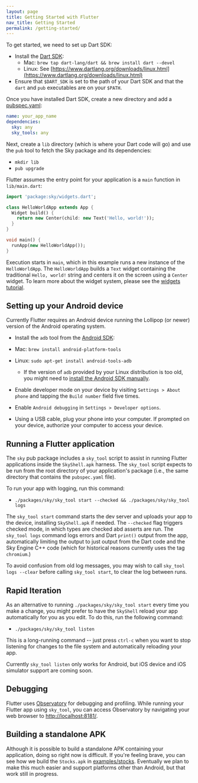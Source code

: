 ```yaml
---
layout: page
title: Getting Started with Flutter
nav_title: Getting Started
permalink: /getting-started/
---
```

To get started, we need to set up Dart SDK:

 - Install the [Dart SDK](https://www.dartlang.org/downloads/):
   - Mac: `brew tap dart-lang/dart && brew install dart --devel`
   - Linux: See [https://www.dartlang.org/downloads/linux.html](https://www.dartlang.org/downloads/linux.html)
 - Ensure that `$DART_SDK` is set to the path of your Dart SDK and that the
   `dart` and `pub` executables are on your `$PATH`.

Once you have installed Dart SDK, create a new directory and add a
[pubspec.yaml](https://www.dartlang.org/tools/pub/pubspec.html):

```yaml
name: your_app_name
dependencies:
  sky: any
  sky_tools: any
```

Next, create a `lib` directory (which is where your Dart code will go) and use
the `pub` tool to fetch the Sky package and its dependencies:

 - `mkdir lib`
 - `pub upgrade`

Flutter assumes the entry point for your application is a `main` function in
`lib/main.dart`:

```dart
import 'package:sky/widgets.dart';

class HelloWorldApp extends App {
  Widget build() {
    return new Center(child: new Text('Hello, world!'));
  }
}

void main() {
  runApp(new HelloWorldApp());
}
```

Execution starts in `main`, which in this example runs a new instance of the
`HelloWorldApp`. The `HelloWorldApp` builds a `Text` widget containing the
traditional `Hello, world!` string and centers it on the screen using a `Center`
widget. To learn more about the widget system, please see the [widgets tutorial](/tutorial).

Setting up your Android device
-------------------------

Currently Flutter requires an Android device running the Lollipop (or newer) version
of the Android operating system.

 - Install the `adb` tool from the [Android SDK](https://developer.android.com/sdk/installing/index.html?pkg=tools):
  - Mac: `brew install android-platform-tools`
  - Linux: `sudo apt-get install android-tools-adb`
    - If the version of `adb` provided by your Linux distribution is too old,
      you might need to [install the Android SDK manually](https://developer.android.com/sdk/installing/index.html?pkg=tools]).

 - Enable developer mode on your device by visiting `Settings > About phone` and
   tapping the `Build number` field five times.

 - Enable `Android debugging` in `Settings > Developer options`.

 - Using a USB cable, plug your phone into your computer. If prompted on your
   device, authorize your computer to access your device.

Running a Flutter application
-------------------------

The `sky` pub package includes a `sky_tool` script to assist in running Flutter
applications inside the `SkyShell.apk` harness.  The `sky_tool` script expects
to be run from the root directory of your application's package (i.e., the same
directory that contains the `pubspec.yaml` file).

To run your app with logging, run this command:

 - `./packages/sky/sky_tool start --checked && ./packages/sky/sky_tool logs`

The `sky_tool start` command starts the dev server and uploads your app to the
device, installing `SkyShell.apk` if needed. The `--checked` flag triggers
checked mode, in which types are checked abd asserts are run. The
`sky_tool logs` command logs errors and Dart `print()` output
from the app, automatically limiting the output to just output from the Dart
code and the Sky Engine C++ code (which for historical reasons currently uses
the tag `chromium`.)

To avoid confusion from old log messages, you may wish to call
`sky_tool logs --clear` before calling `sky_tool start`, to clear the log
between runs.

Rapid Iteration
---------------

As an alternative to running `./packages/sky/sky_tool start` every time you make
a change, you might prefer to have the `SkyShell` reload your app automatically
for you as you edit.  To do this, run the following command:

 - `./packages/sky/sky_tool listen`

This is a long-running command -- just press `ctrl-c` when you want to stop
listening for changes to the file system and automatically reloading your app.

Currently `sky_tool listen` only works for Android, but iOS device and iOS
simulator support are coming soon.

Debugging
---------

Flutter uses [Observatory](https://www.dartlang.org/tools/observatory/) for
debugging and profiling. While running your Flutter app using `sky_tool`, you can
access Observatory by navigating your web browser to [http://localhost:8181/](http://localhost:8181/).

Building a standalone APK
-------------------------

Although it is possible to build a standalone APK containing your application,
doing so right now is difficult. If you're feeling brave, you can see how we
build the `Stocks.apk` in
[examples/stocks](https://github.com/domokit/sky_engine/tree/master/examples/stocks).
Eventually we plan to make this much easier and support platforms other than
Android, but that work still in progress.
